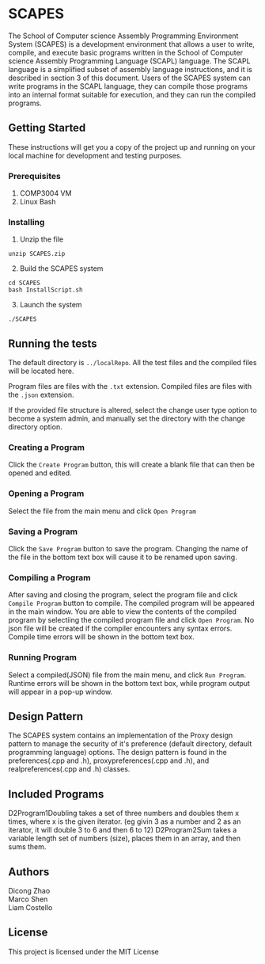 # SCAPES

The School of Computer science Assembly Programming Environment System (SCAPES) is a development
environment that allows a user to write, compile, and execute basic programs written in the School of
Computer science Assembly Programming Language (SCAPL) language. The SCAPL language is a simplified
subset of assembly language instructions, and it is described in section 3 of this document. Users of the
SCAPES system can write programs in the SCAPL language, they can compile those programs into an internal
format suitable for execution, and they can run the compiled programs.


## Getting Started

These instructions will get you a copy of the project up and running on your local machine for development and testing purposes.

### Prerequisites

1. COMP3004 VM
2. Linux Bash


### Installing

1. Unzip the file
```shell
unzip SCAPES.zip
```
2. Build the SCAPES system
```shell
cd SCAPES
bash InstallScript.sh
```

3. Launch the system
```shell
./SCAPES
```

## Running the tests

The default directory is `../localRepo`. All the test files and the compiled files will be located here.

Program files are files with the `.txt` extension.
Compiled files are files with the `.json` extension.

If the provided file structure is altered, select the change user type option to become a system admin, and manually set the directory with the change directory option.

### Creating a Program
Click the `Create Program` button, this will create a blank file that can then be opened and edited.

### Opening a Program
Select the file from the main menu and click `Open Program`

### Saving a Program
Click the `Save Program` button to save the program. Changing the name of the file in the bottom text box will cause it to be renamed upon saving.

### Compiling a Program
After saving and closing the program, select the program file and click `Compile Program` button to compile.
The compiled program will be appeared in the main window. You are able to view the contents of the compiled program by selectiing the compiled program file and click `Open Program`.
No json file will be created if the compiler encounters any syntax errors. Compile time errors will be shown in the bottom text box.

### Running Program
Select a compiled(JSON) file from the main menu, and click `Run Program`. Runtime errors will be shown in the bottom text box, while program output will appear in a pop-up window.

## Design Pattern
The SCAPES system contains an implementation of the Proxy design pattern to manage the security of it's preference (default directory, default programming language) options. The design pattern is found in the preferences(.cpp and .h), proxypreferences(.cpp and .h), and realpreferences(.cpp and .h) classes.

## Included Programs
D2Program1Doubling takes a set of three numbers and doubles them x times, where x is the given iterator. (eg givin 3 as a number and 2 as an iterator, it will double 3 to 6 and then 6 to 12)
D2Program2Sum takes a variable length set of numbers (size), places them in an array, and then sums them.

## Authors

Dicong Zhao <br />
Marco Shen <br />
Liam Costello <br />

## License

This project is licensed under the MIT License
